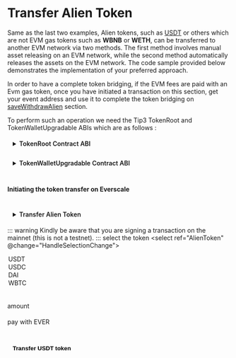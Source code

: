<div class="EverAlienTokenTransfer">

# Transfer Alien Token

Same as the last two examples, Alien tokens, such as [USDT](../../../../../docs/addresses.md#usdt) or others which are not EVM gas tokens such as **WBNB** or **WETH**, can be transferred to another EVM network via two methods. The first method involves manual asset releasing on an EVM network, while the second method automatically releases the assets on the EVM network. The code sample provided below demonstrates the implementation of your preferred approach.

In order to have a complete token bridging, if the EVM fees are paid with an Evm gas token, once you have initiated a transaction on this section, get your event address and use it to complete the token bridging on [saveWithdrawAlien](../saveWithdraw/saveWithdrawAlien.md) section.

To perform such an operation we need the Tip3 TokenRoot and TokenWalletUpgradable ABIs which are as follows :

<details>
<summary>TokenRoot Contract ABI</summary>

```typescript
const TokenRootAbi = {
  "ABI version": 2,
  version: "2.2",
  header: ["pubkey", "time", "expire"],
  functions: [
    {
      name: "constructor",
      inputs: [
        { name: "initialSupplyTo", type: "address" },
        { name: "initialSupply", type: "uint128" },
        { name: "deployWalletValue", type: "uint128" },
        { name: "mintDisabled", type: "bool" },
        { name: "burnByRootDisabled", type: "bool" },
        { name: "burnPaused", type: "bool" },
        { name: "remainingGasTo", type: "address" },
      ],
      outputs: [],
    },
    {
      name: "supportsInterface",
      inputs: [
        { name: "answerId", type: "uint32" },
        { name: "interfaceID", type: "uint32" },
      ],
      outputs: [{ name: "value0", type: "bool" }],
    },
    {
      name: "disableMint",
      inputs: [{ name: "answerId", type: "uint32" }],
      outputs: [{ name: "value0", type: "bool" }],
    },
    {
      name: "mintDisabled",
      inputs: [{ name: "answerId", type: "uint32" }],
      outputs: [{ name: "value0", type: "bool" }],
    },
    {
      name: "burnTokens",
      inputs: [
        { name: "amount", type: "uint128" },
        { name: "walletOwner", type: "address" },
        { name: "remainingGasTo", type: "address" },
        { name: "callbackTo", type: "address" },
        { name: "payload", type: "cell" },
      ],
      outputs: [],
    },
    {
      name: "disableBurnByRoot",
      inputs: [{ name: "answerId", type: "uint32" }],
      outputs: [{ name: "value0", type: "bool" }],
    },
    {
      name: "burnByRootDisabled",
      inputs: [{ name: "answerId", type: "uint32" }],
      outputs: [{ name: "value0", type: "bool" }],
    },
    {
      name: "burnPaused",
      inputs: [{ name: "answerId", type: "uint32" }],
      outputs: [{ name: "value0", type: "bool" }],
    },
    {
      name: "setBurnPaused",
      inputs: [
        { name: "answerId", type: "uint32" },
        { name: "paused", type: "bool" },
      ],
      outputs: [{ name: "value0", type: "bool" }],
    },
    {
      name: "transferOwnership",
      inputs: [
        { name: "newOwner", type: "address" },
        { name: "remainingGasTo", type: "address" },
        {
          components: [
            { name: "value", type: "uint128" },
            { name: "payload", type: "cell" },
          ],
          name: "callbacks",
          type: "map(address,tuple)",
        },
      ],
      outputs: [],
    },
    {
      name: "name",
      inputs: [{ name: "answerId", type: "uint32" }],
      outputs: [{ name: "value0", type: "string" }],
    },
    {
      name: "symbol",
      inputs: [{ name: "answerId", type: "uint32" }],
      outputs: [{ name: "value0", type: "string" }],
    },
    {
      name: "decimals",
      inputs: [{ name: "answerId", type: "uint32" }],
      outputs: [{ name: "value0", type: "uint8" }],
    },
    {
      name: "totalSupply",
      inputs: [{ name: "answerId", type: "uint32" }],
      outputs: [{ name: "value0", type: "uint128" }],
    },
    {
      name: "walletCode",
      inputs: [{ name: "answerId", type: "uint32" }],
      outputs: [{ name: "value0", type: "cell" }],
    },
    {
      name: "rootOwner",
      inputs: [{ name: "answerId", type: "uint32" }],
      outputs: [{ name: "value0", type: "address" }],
    },
    {
      name: "walletOf",
      inputs: [
        { name: "answerId", type: "uint32" },
        { name: "walletOwner", type: "address" },
      ],
      outputs: [{ name: "value0", type: "address" }],
    },
    {
      name: "deployWallet",
      inputs: [
        { name: "answerId", type: "uint32" },
        { name: "walletOwner", type: "address" },
        { name: "deployWalletValue", type: "uint128" },
      ],
      outputs: [{ name: "tokenWallet", type: "address" }],
    },
    {
      name: "mint",
      inputs: [
        { name: "amount", type: "uint128" },
        { name: "recipient", type: "address" },
        { name: "deployWalletValue", type: "uint128" },
        { name: "remainingGasTo", type: "address" },
        { name: "notify", type: "bool" },
        { name: "payload", type: "cell" },
      ],
      outputs: [],
    },
    {
      name: "acceptBurn",
      id: "0x192B51B1",
      inputs: [
        { name: "amount", type: "uint128" },
        { name: "walletOwner", type: "address" },
        { name: "remainingGasTo", type: "address" },
        { name: "callbackTo", type: "address" },
        { name: "payload", type: "cell" },
      ],
      outputs: [],
    },
    {
      name: "sendSurplusGas",
      inputs: [{ name: "to", type: "address" }],
      outputs: [],
    },
  ],
  data: [
    { key: 1, name: "name_", type: "string" },
    { key: 2, name: "symbol_", type: "string" },
    { key: 3, name: "decimals_", type: "uint8" },
    { key: 4, name: "rootOwner_", type: "address" },
    { key: 5, name: "walletCode_", type: "cell" },
    { key: 6, name: "randomNonce_", type: "uint256" },
    { key: 7, name: "deployer_", type: "address" },
  ],
  events: [],
  fields: [
    { name: "_pubkey", type: "uint256" },
    { name: "_timestamp", type: "uint64" },
    { name: "_constructorFlag", type: "bool" },
    { name: "name_", type: "string" },
    { name: "symbol_", type: "string" },
    { name: "decimals_", type: "uint8" },
    { name: "rootOwner_", type: "address" },
    { name: "walletCode_", type: "cell" },
    { name: "totalSupply_", type: "uint128" },
    { name: "burnPaused_", type: "bool" },
    { name: "burnByRootDisabled_", type: "bool" },
    { name: "mintDisabled_", type: "bool" },
    { name: "randomNonce_", type: "uint256" },
    { name: "deployer_", type: "address" },
  ],
} as const;
```

</details>
<br/>
<details>
<summary>TokenWalletUpgradable Contract ABI</summary>

```typescript
const TokenWalletUpgradableAbi{
	"ABI version": 2,
	"version": "2.2",
	"header": ["pubkey", "time", "expire"],
	"functions": [
		{
			"name": "supportsInterface",
			"inputs": [
				{"name":"answerId","type":"uint32"},
				{"name":"interfaceID","type":"uint32"}
			],
			"outputs": [
				{"name":"value0","type":"bool"}
			]
		},
		{
			"name": "platformCode",
			"inputs": [
				{"name":"answerId","type":"uint32"}
			],
			"outputs": [
				{"name":"value0","type":"cell"}
			]
		},
		{
			"name": "onDeployRetry",
			"id": "0x15A038FB",
			"inputs": [
				{"name":"value0","type":"cell"},
				{"name":"value1","type":"uint32"},
				{"name":"sender","type":"address"},
				{"name":"remainingGasTo","type":"address"}
			],
			"outputs": [
			]
		},
		{
			"name": "version",
			"inputs": [
				{"name":"answerId","type":"uint32"}
			],
			"outputs": [
				{"name":"value0","type":"uint32"}
			]
		},
		{
			"name": "upgrade",
			"inputs": [
				{"name":"remainingGasTo","type":"address"}
			],
			"outputs": [
			]
		},
		{
			"name": "acceptUpgrade",
			"inputs": [
				{"name":"newCode","type":"cell"},
				{"name":"newVersion","type":"uint32"},
				{"name":"remainingGasTo","type":"address"}
			],
			"outputs": [
			]
		},
		{
			"name": "burnByRoot",
			"inputs": [
				{"name":"amount","type":"uint128"},
				{"name":"remainingGasTo","type":"address"},
				{"name":"callbackTo","type":"address"},
				{"name":"payload","type":"cell"}
			],
			"outputs": [
			]
		},
		{
			"name": "destroy",
			"inputs": [
				{"name":"remainingGasTo","type":"address"}
			],
			"outputs": [
			]
		},
		{
			"name": "burn",
			"inputs": [
				{"name":"amount","type":"uint128"},
				{"name":"remainingGasTo","type":"address"},
				{"name":"callbackTo","type":"address"},
				{"name":"payload","type":"cell"}
			],
			"outputs": [
			]
		},
		{
			"name": "balance",
			"inputs": [
				{"name":"answerId","type":"uint32"}
			],
			"outputs": [
				{"name":"value0","type":"uint128"}
			]
		},
		{
			"name": "owner",
			"inputs": [
				{"name":"answerId","type":"uint32"}
			],
			"outputs": [
				{"name":"value0","type":"address"}
			]
		},
		{
			"name": "root",
			"inputs": [
				{"name":"answerId","type":"uint32"}
			],
			"outputs": [
				{"name":"value0","type":"address"}
			]
		},
		{
			"name": "walletCode",
			"inputs": [
				{"name":"answerId","type":"uint32"}
			],
			"outputs": [
				{"name":"value0","type":"cell"}
			]
		},
		{
			"name": "transfer",
			"inputs": [
				{"name":"amount","type":"uint128"},
				{"name":"recipient","type":"address"},
				{"name":"deployWalletValue","type":"uint128"},
				{"name":"remainingGasTo","type":"address"},
				{"name":"notify","type":"bool"},
				{"name":"payload","type":"cell"}
			],
			"outputs": [
			]
		},
		{
			"name": "transferToWallet",
			"inputs": [
				{"name":"amount","type":"uint128"},
				{"name":"recipientTokenWallet","type":"address"},
				{"name":"remainingGasTo","type":"address"},
				{"name":"notify","type":"bool"},
				{"name":"payload","type":"cell"}
			],
			"outputs": [
			]
		},
		{
			"name": "acceptTransfer",
			"id": "0x67A0B95F",
			"inputs": [
				{"name":"amount","type":"uint128"},
				{"name":"sender","type":"address"},
				{"name":"remainingGasTo","type":"address"},
				{"name":"notify","type":"bool"},
				{"name":"payload","type":"cell"}
			],
			"outputs": [
			]
		},
		{
			"name": "acceptMint",
			"id": "0x4384F298",
			"inputs": [
				{"name":"amount","type":"uint128"},
				{"name":"remainingGasTo","type":"address"},
				{"name":"notify","type":"bool"},
				{"name":"payload","type":"cell"}
			],
			"outputs": [
			]
		},
		{
			"name": "sendSurplusGas",
			"inputs": [
				{"name":"to","type":"address"}
			],
			"outputs": [
			]
		},
		{
			"name": "constructor",
			"inputs": [
			],
			"outputs": [
			]
		}
	],
	"data": [
		{"key":1,"name":"root_","type":"address"},
		{"key":2,"name":"owner_","type":"address"}
	],
	"events": [
	],
	"fields": [
		{"name":"_pubkey","type":"uint256"},
		{"name":"_timestamp","type":"uint64"},
		{"name":"_constructorFlag","type":"bool"},
		{"name":"root_","type":"address"},
		{"name":"owner_","type":"address"},
		{"name":"balance_","type":"uint128"},
		{"name":"version_","type":"uint32"},
		{"name":"platformCode_","type":"cell"}
	]
} as const

```

</details>

<br/>

#### Initiating the token transfer on Everscale

<br/>
<details>
<summary>Transfer Alien Token</summary>

```typescript
// Import the required libraries
import { ethers } from "ethers";
import { Address } from "everscale-inpage-provider";

// Initiate the Tvm provider as mentioned in prerequisites section

// User's Everscale address
const everSender: Address = new Address("0:12345");

/**
 * @param TokenRootAbi {JSON} The ABI of the token root contract
 * @param tokenAddress {Address} Address of the token root contract
 */
const AlienTokenRoot = new provider.Contract(TokenRootAbi, tokenAddress);

/**
 * @param TokenWalletUpgradableAbi {JSON} The ABI of the token wallet upgradable contract
 * @param everSender {Address} User's Everscale address
 */
const AlienTokenWalletUpgradable = new provider.Contract(
  TokenWalletUpgradableAbi,
  (
    await AlienTokenRoot.methods
      .walletOf({ answerId: 0, walletOwner: everSender })
      .call({})
  ).value0
);

// Token amount
let amount: string;

// Pay EVM network fees with EVER ?
let payWithEver: boolean;

// Amount to attach to the transaction if payWithEver = true
/// @dev This parameter represents the estimated gas fees for one of the saveWithdraws functions in EVER coins.
const auto_value: string;

// Amount to attach to the transaction if payWithEver = false
const manual_value: string = 6;

// See building payloads -> Alien Token Payload
let ALienTokenPayload: string;

// Decimals of the target token
const decimals: string = (
  await AlienTokenRoot.methods.decimals({ answerId: 0 }).call({})
).value0;

/**
 *  @param amount {string} Token amount
 *  @param callbackTo {Address} Callback receiver
 *  @param payload {string} Operational payload
 *  @param remainingGasTo {Address} Address to send the change back
 *  @param from {Address} Sender address
 *  @notice @param amount {string} This parameter is important when asset releasing on EVM side is done automatically
 *  @param bounce {boolean} Return remaining gas ? always true
 */
await AlienTokenWalletUpgradable.methods
  .burn({
    amount: ethers.parseUnits(amount, decimals).toString(),
    callbackTo: MergePool_V4,
    payload: ALienTokenPayload,
    remainingGasTo: payWithEver ? EventCloser : everSender, 
  })
  .send({
    from: everSender,
    amount: ethers
      .parseUnits(payWithEver ? auto_value : manual_value, 9)
      .toString(),
    bounce: true,
  });
```
</details>

::: warning
Kindly be aware that you are signing a transaction on the mainnet (this is not a testnet).
::: 
<wbr/>
<label for="AlienToken">select the token 
</label>
<select ref="AlienToken" @change="HandleSelectionChange">
  <option value="EVERUSDT" selected >USDT</option>
  <option value="EVERUSDC">USDC</option>
  <option value="EVERDAI">DAI</option>
  <option value="EVERWBTC">WBTC</option>
</select>
<br/>

<label for="amount">amount </label>
<input ref="amount" type="number"/>
<br/>

<label class="container">pay with EVER
<input class="checkboxInput" ref="everPay" type="checkbox">
<span class="checkmark"></span>
</label>

<br/>
<button ref="transferAlienTokenBtn" @click="HandleTransferEverAlienToken" style="{background-color : gray, border-radius: 100px}">Transfer USDT token</button>

<p class="output-p" ref="EverAlienTokenOutput"></p>

</div>

<script lang="ts" >
import { usePayloadBuilders } from "../../../providers/usePayloadBuilders";
import { useEverToEvmTransfers } from "../../../providers/useEverToEvmTransfers";
import { defineComponent, ref, onMounted } from "vue";
import { Address } from "everscale-inpage-provider";
import * as constants from "../../../providers/helpers/constants";
import {deployedContracts} from "../../../providers/helpers/EvmConstants"
import {useEvmProvider} from "../../../../providers/useEvmProvider"
import {toast} from "../../../providers/helpers/toaster.ts"

export default defineComponent({
  name: "EverAlienTokenTransfer",
  setup() {
    const { transferEverAlienToken } = useEverToEvmTransfers();
    
    onMounted(async ()=>{
      await useEvmProvider().MetaMaskProvider().on('chainChanged', (chainId) => window.location.reload());
    })

    async function HandleTransferEverAlienToken(){
        this.$refs.EverAlienTokenOutput.innerHTML = "processing ...";

        if (Number(this.$refs.amount.value) <= 0) {
        toast("Please enter a valid number !!", 0);
        this.$refs.EverAlienTokenOutput.innerHTML = ""
        return
        }
        let EverAlienTokenOutput;
        try{
          EverAlienTokenOutput = await transferEverAlienToken(
            constants[this.$refs.AlienToken.value],
            deployedContracts[Number(await useEvmProvider().MetaMaskProvider().chainId)][this.$refs.AlienToken.value.split("EVER")[1]],
            this.$refs.amount.value,
            this.$refs.everPay.checked 
        );}catch(err){
        // catching the bad provider error
        // in this case the chain id and symbol are not derivable from the provider so we encounter a TypeError. 
        if(err.toString().includes("intermediate value")){
          toast("unsupported network", 0);
          this.$refs.EverAlienTokenOutput.innerHTML = "";
          return;
        }else{
          toast(err.message, 0);
          this.$refs.EverAlienTokenOutput.innerHTML = "";
          return;
        }
      }
        if (EverAlienTokenOutput[0] != "ERROR :" ){
        toast("Operation successful", 1)
        }else{
        toast(EverAlienTokenOutput[1], 0);
        this.$refs.EverAlienTokenOutput.innerHTML = "";
        return;
        } 

        this.$refs.EverAlienTokenOutput.innerHTML = EverAlienTokenOutput;
    }
    async function HandleSelectionChange(){
      this.$refs.transferAlienTokenBtn.innerHTML = `Transfer ${this.$refs.AlienToken.value.split("EVER")[1]} Token`
    }
    return {
      HandleTransferEverAlienToken,
      HandleSelectionChange
    };
  },
});

</script>

<style>
  button, input, details, select, .output-p{
  background-color: var(--vp-c-bg-mute);
  transition: background-color 0.1s;
  padding: 5px 12px;
  border: 1px solid var(--vp-c-divider);
  border-radius: 8px;
  font-weight: 600;
  margin-right: 0.5rem;
  cursor : pointer;
}

.container {
  display: flex;
  position: relative;
  margin-bottom: 12px;
}

.container .checkboxInput {
  position: absolute;
  opacity: 0;
  height: 0;
  width: 0;
}

.checkmark {
  cursor: pointer;  
  position: relative;
  top: 0;
  left: 0;
  height: 25px;
  width: 25px;
  background-color: var(--vp-c-bg-mute);
  border: 1px solid var(--vp-c-divider);
  border-radius : 8px;
  margin-left: 10px;
}

.container input:checked ~ .checkmark {
  background-color: rgb(16, 185, 129);
}

.checkmark:after {
  content: "";
  position: absolute;
  display: none;
}

.container input:checked ~ .checkmark:after {
  display: block;
}

.container .checkmark:after {
  left: 9px;
  top: 5px;
  width: 5px;
  height: 10px;
  border: solid white;
  border-width: 0 3px 3px 0;
  -webkit-transform: rotate(45deg);
  -ms-transform: rotate(45deg);
  transform: rotate(45deg);
}
</style>
